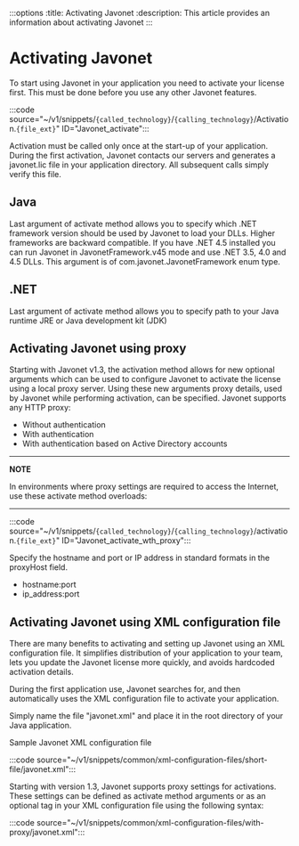 :::options
:title: Activating Javonet
:description: This article provides an information about activating Javonet
:::

# Activating Javonet

To start using Javonet in your application you need to activate your license first. This must be done before you use any other Javonet features.

:::code source="~/v1/snippets/`{called_technology}`/`{calling_technology}`/Activation.`{file_ext}`" ID="Javonet_activate":::

Activation must be called only once at the start-up of your application. During the first activation, Javonet contacts our servers and generates a javonet.lic file in your application directory. All subsequent calls simply verify this file.

## Java 
Last argument of activate method allows you to specify which .NET framework version should be used by Javonet to load your DLLs. Higher frameworks are backward compatible. If you have .NET 4.5 installed you can run Javonet in JavonetFramework.v45 mode and use .NET 3.5, 4.0 and 4.5 DLLs. This argument is of com.javonet.JavonetFramework enum type.

## .NET

Last argument of activate method allows you to specify path to your Java runtime JRE or Java development kit (JDK)

## Activating Javonet using proxy

Starting with Javonet v1.3, the activation method allows for new optional arguments which can be used to configure Javonet to activate the license using a local proxy server.
Using these new arguments proxy details, used by Javonet while performing activation, can be specified. Javonet supports any HTTP proxy:

- Without authentication
- With authentication
- With authentication based on Active Directory accounts

---
**NOTE**

In environments where proxy settings are required to access the Internet, use these activate method overloads:

---

:::code source="~/v1/snippets/`{called_technology}`/`{calling_technology}`/activation.`{file_ext}`" ID="Javonet_activate_wth_proxy":::

Specify the hostname and port or IP address in standard formats in the proxyHost field.

- hostname:port
- ip_address:port

## Activating Javonet using XML configuration file

There are many benefits to activating and setting up Javonet using an XML configuration file. It simplifies distribution of your application to your team, lets you update the Javonet license more quickly, and avoids hardcoded activation details.

During the first application use, Javonet searches for, and then automatically uses the XML configuration file to activate your application.

Simply name the file "javonet.xml" and place it in the root directory of your Java application.

Sample Javonet XML configuration file

:::code source="~/v1/snippets/common/xml-configuration-files/short-file/javonet.xml":::

Starting with version 1.3, Javonet supports proxy settings for activations. These settings can be defined as activate method arguments or as an optional tag in your XML configuration file using the following syntax:

:::code source="~/v1/snippets/common/xml-configuration-files/with-proxy/javonet.xml":::